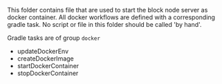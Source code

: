 This folder contains file that are used to start the block node server as docker container.
All docker workflows are defined with a corresponding gradle task. No script or file in this folder should be called 'by hand'.

Gradle tasks are of group `docker`
- updateDockerEnv
- createDockerImage
- startDockerContainer
- stopDockerContainer

